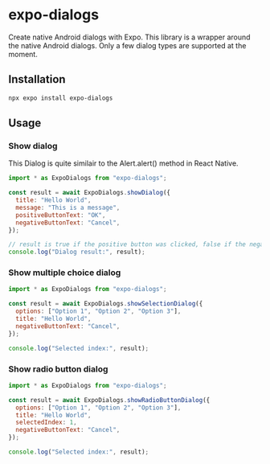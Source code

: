 # expo-dialogs

Create native Android dialogs with Expo. This library is a wrapper around the native Android dialogs. Only a few dialog types are supported at the moment.

## Installation

```bash
npx expo install expo-dialogs
```

## Usage


### Show dialog

This Dialog is quite similair to the Alert.alert() method in React Native.

```javascript
import * as ExpoDialogs from "expo-dialogs";

const result = await ExpoDialogs.showDialog({
  title: "Hello World",
  message: "This is a message",
  positiveButtonText: "OK",
  negativeButtonText: "Cancel",
});

// result is true if the positive button was clicked, false if the negative button was clicked
console.log("Dialog result:", result);
```

### Show multiple choice dialog

```javascript
import * as ExpoDialogs from "expo-dialogs";

const result = await ExpoDialogs.showSelectionDialog({
  options: ["Option 1", "Option 2", "Option 3"],
  title: "Hello World",
  negativeButtonText: "Cancel",
});

console.log("Selected index:", result);
```

### Show radio button dialog

```javascript
import * as ExpoDialogs from "expo-dialogs";

const result = await ExpoDialogs.showRadioButtonDialog({
  options: ["Option 1", "Option 2", "Option 3"],
  title: "Hello World",
  selectedIndex: 1,
  negativeButtonText: "Cancel",
});

console.log("Selected index:", result);